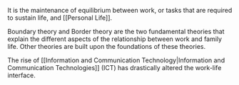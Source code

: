 It is the maintenance of equilibrium between work, or tasks that are required to sustain life, and [[Personal Life]].

Boundary theory and Border theory are the two fundamental theories that explain the different aspects of the relationship between work and family life. Other theories are built upon the foundations of these theories.

The rise of [[Information and Communication Technology|Information and Communication Technologies]] (ICT) has drastically altered the work-life interface.